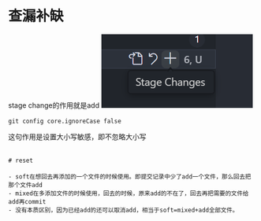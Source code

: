 # 查漏补缺

stage change的作用就是add
![alt text](.images/git/image.png)

```shell
git config core.ignoreCase false
```
这句作用是设置大小写敏感，即不忽略大小写

```shell

# reset

- soft在想回去再添加的一个文件的时候使用。即提交记录中少了add一个文件，那么回去把那个文件add
- mixed在多添加文件的时候使用，回去的时候，原来add的不在了，回去再把需要的文件给add再commit
- 没有本质区别，因为已经add的还可以取消add，相当于soft=mixed+add全部文件。
